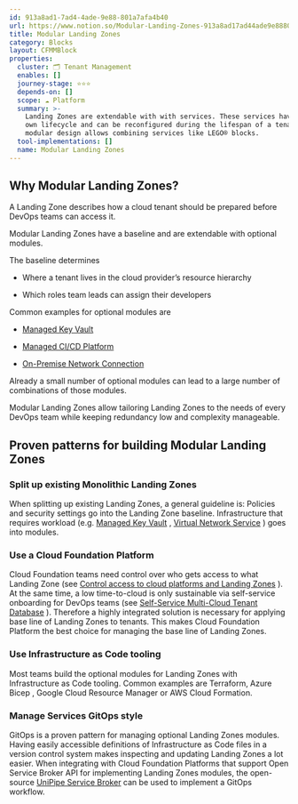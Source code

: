 ```yaml
---
id: 913a8ad1-7ad4-4ade-9e88-801a7afa4b40
url: https://www.notion.so/Modular-Landing-Zones-913a8ad17ad44ade9e88801a7afa4b40
title: Modular Landing Zones
category: Blocks
layout: CFMMBlock
properties:
  cluster: 🗂 Tenant Management
  enables: []
  journey-stage: ⭐️⭐️⭐️
  depends-on: []
  scope: ☁️ Platform
  summary: >-
    Landing Zones are extendable with with services. These services have their
    own lifecycle and can be reconfigured during the lifespan of a tenant. The
    modular design allows combining services like LEGO® blocks.
  tool-implementations: []
  name: Modular Landing Zones
---
```


## Why Modular Landing Zones?

<!-- unsupported block type: synced_block -->

A Landing Zone describes how a cloud tenant should be prepared before DevOps teams can access it.

Modular Landing Zones have a baseline and are extendable with optional modules.

The baseline determines

- Where a tenant lives in the cloud provider’s resource hierarchy

- Which roles team leads can assign their developers

Common examples for optional modules are

- [Managed Key Vault](/explore/blocks/managed-key-vault.md) 

- [Managed CI/CD Platform](/explore/blocks/managed-cicd-platform.md)

- [On-Premise Network Connection](/explore/blocks/on-premise-network-connection.md)

Already a small number of optional modules can lead to a large number of combinations of those modules.

Modular Landing Zones allow tailoring Landing Zones to the needs of every DevOps team while keeping redundancy low and complexity manageable.

## Proven patterns for building Modular Landing Zones

### Split up existing Monolithic Landing Zones

When splitting up existing Landing Zones, a general guideline is: Policies and security settings go into the Landing Zone baseline. Infrastructure that requires workload (e.g. [Managed Key Vault](/explore/blocks/managed-key-vault.md) , [Virtual Network Service](/explore/blocks/virtual-network-service.md) ) goes into modules.

### Use  a Cloud Foundation Platform

Cloud Foundation teams need control over who gets access to what Landing Zone (see [Control access to cloud platforms and Landing Zones](/explore/blocks/control-access-to-cloud-platforms-and-landing-zones.md) ). At the same time, a low time-to-cloud is only sustainable via self-service onboarding for DevOps teams (see [Self-Service Multi-Cloud Tenant Database](/explore/blocks/self-service-multi-cloud-tenant-database.md) ). Therefore a highly integrated solution is necessary for applying base line of Landing Zones to tenants. This makes Cloud Foundation Platform the best choice for managing the base line of Landing Zones.

### Use Infrastructure as Code tooling

Most teams build the optional modules for Landing Zones with Infrastructure as Code tooling. Common examples are Terraform, Azure Bicep , Google Cloud Resource Manager or AWS Cloud Formation.

### Manage Services GitOps style

GitOps is a proven pattern for managing optional Landing Zones modules. Having easily accessible definitions of Infrastructure as Code files in a version control system makes inspecting and updating Landing Zones a lot easier. When integrating with Cloud Foundation Platforms that support Open Service Broker API for implementing Landing Zones modules, the open-source [UniPipe Service Broker](https://github.com/meshcloud/unipipe-service-broker/) can be used to implement a GitOps workflow.


